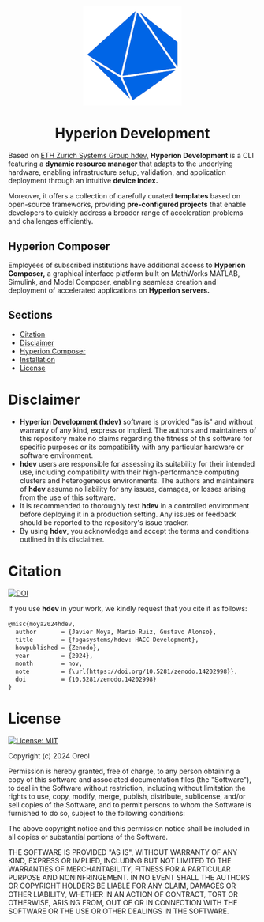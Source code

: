 <p align="center" style="margin-bottom: 0px;">
  <img src="https://github.com/oreolag/hdev/blob/main/hdev-removebg.png" 
       align="center" style="width: 200px; height: auto;">
</p>

<h1 align="center">
  Hyperion Development
</h1> 

Based on [ETH Zurich Systems Group hdev,](https://github.com/fpgasystems/hdev) **Hyperion Development** is a CLI featuring a **dynamic resource manager** that adapts to the underlying hardware, enabling infrastructure setup, validation, and application deployment through an intuitive **device index.** 

Moreover, it offers a collection of carefully curated **templates** based on open-source frameworks, providing **pre-configured projects** that enable developers to quickly address a broader range of acceleration problems and challenges efficiently.

## Hyperion Composer
Employees of subscribed institutions have additional access to **Hyperion Composer,** a graphical interface platform built on MathWorks MATLAB, Simulink, and Model Composer, enabling seamless creation and deployment of accelerated applications on **Hyperion servers.**

## Sections
* [Citation](#citation)
* [Disclaimer](#disclaimer)
* [Hyperion Composer](#hyperion-composer)
* [Installation](https://github.com/fpgasystems/hdev_install/?tab=readme-ov-file#installation)
* [License](#license)



# Disclaimer

* **Hyperion Development (hdev)** software is provided "as is" and without warranty of any kind, express or implied. The authors and maintainers of this repository make no claims regarding the fitness of this software for specific purposes or its compatibility with any particular hardware or software environment.
* **hdev** users are responsible for assessing its suitability for their intended use, including compatibility with their high-performance computing clusters and heterogeneous environments. The authors and maintainers of **hdev** assume no liability for any issues, damages, or losses arising from the use of this software.
* It is recommended to thoroughly test **hdev** in a controlled environment before deploying it in a production setting. Any issues or feedback should be reported to the repository's issue tracker.
* By using **hdev**, you acknowledge and accept the terms and conditions outlined in this disclaimer.

# Citation

[![DOI](https://zenodo.org/badge/DOI/10.5281/zenodo.14202998.svg)](https://doi.org/10.5281/zenodo.14202998)

If you use **hdev** in your work, we kindly request that you cite it as follows:

```
@misc{moya2024hdev,
  author       = {Javier Moya, Mario Ruiz, Gustavo Alonso},
  title        = {fpgasystems/hdev: HACC Development},
  howpublished = {Zenodo},
  year         = {2024},
  month        = nov,
  note         = {\url{https://doi.org/10.5281/zenodo.14202998}},
  doi          = {10.5281/zenodo.14202998}
}
```

# License

[![License: MIT](https://img.shields.io/badge/License-MIT-yellow.svg)](https://opensource.org/licenses/MIT)

Copyright (c) 2024 Oreol

Permission is hereby granted, free of charge, to any person obtaining a copy
of this software and associated documentation files (the "Software"), to deal
in the Software without restriction, including without limitation the rights
to use, copy, modify, merge, publish, distribute, sublicense, and/or sell
copies of the Software, and to permit persons to whom the Software is
furnished to do so, subject to the following conditions:

The above copyright notice and this permission notice shall be included in all
copies or substantial portions of the Software.

THE SOFTWARE IS PROVIDED "AS IS", WITHOUT WARRANTY OF ANY KIND, EXPRESS OR
IMPLIED, INCLUDING BUT NOT LIMITED TO THE WARRANTIES OF MERCHANTABILITY,
FITNESS FOR A PARTICULAR PURPOSE AND NONINFRINGEMENT. IN NO EVENT SHALL THE
AUTHORS OR COPYRIGHT HOLDERS BE LIABLE FOR ANY CLAIM, DAMAGES OR OTHER
LIABILITY, WHETHER IN AN ACTION OF CONTRACT, TORT OR OTHERWISE, ARISING FROM,
OUT OF OR IN CONNECTION WITH THE SOFTWARE OR THE USE OR OTHER DEALINGS IN THE
SOFTWARE.